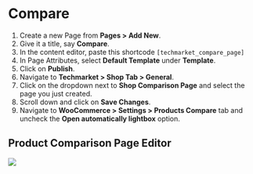 # Compare

1. Create a new Page from **Pages > Add New**.
2. Give it a title, say **Compare**.
3. In the content editor, paste this shortcode `[techmarket_compare_page]`
4. In Page Attributes, select **Default Template** under **Template**.
5. Click on **Publish**.
6. Navigate to **Techmarket > Shop Tab > General**.
7. Click on the dropdown next to **Shop Comparison Page** and select the page you just created.
8. Scroll down and click on **Save Changes**.
9. Navigate to **WooCommerce > Settings > Products Compare** tab and uncheck the **Open automatically lightbox** option.

## Product Comparison Page Editor

![](http://transvelo.github.io/docs/techmarket/images/page-product-comparison.png)




